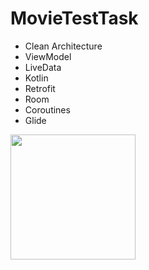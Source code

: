 # MovieTestTask

- Clean Architecture 
- ViewModel
- LiveData 
- Kotlin
- Retrofit 
- Room
- Coroutines 
- Glide

<img src="https://i.imgur.com/PyjSpmD.jpg" width="200" />
